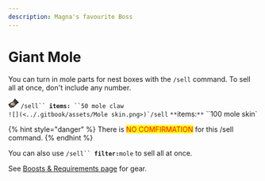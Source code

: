 ```yaml
---
description: Magna's favourite Boss
---
```


# Giant Mole

You can turn in mole parts for nest boxes with the `/sell` command. To sell all at once, don't include any number.

![](<../.gitbook/assets/Mole claw.png>) `/sell`` `**`items:`**` ``50 mole claw`\
``![](<../.gitbook/assets/Mole skin.png>)`/sell`` `**`items:`**` ``100 mole skin`

{% hint style="danger" %}
There is <mark style="color:red;">NO COMFIRMATION</mark> for this /sell command.
{% endhint %}

You can also use `/sell`` `**`filter:`**`mole` to sell all at once.

See [Boosts & Requirements page](https://wiki.oldschool.gg/bosses/boosts-and-requirements) for gear.
